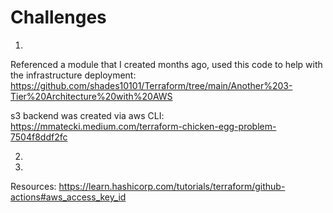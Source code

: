 # Challenges

1)
Referenced a module that I created months ago, used this code to help with the infrastructure deployment: https://github.com/shades10101/Terraform/tree/main/Another%203-Tier%20Architecture%20with%20AWS

s3 backend was created via aws CLI: https://mmatecki.medium.com/terraform-chicken-egg-problem-7504f8ddf2fc

2)


3)

Resources:
https://learn.hashicorp.com/tutorials/terraform/github-actions#aws_access_key_id
